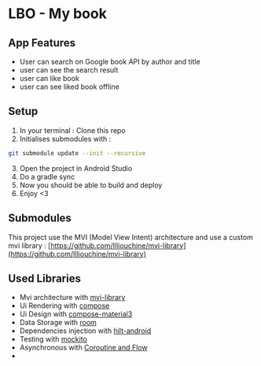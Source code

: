# LBO - My book

## App Features
- User can search on Google book API by author and title
- user can see the search result
- user can like book
- user can see liked book offline

## Setup
1. In your terminal : Clone this repo
2. Initialises submodules with :
```sh
git submodule update --init --recursive
```
3. Open the project in Android Studio
4. Do a gradle sync
5. Now you should be able to build and deploy
6. Enjoy <3

## Submodules
This project use the MVI (Model View Intent) architecture and use a custom mvi library : 
[https://github.com/Illiouchine/mvi-library](https://github.com/Illiouchine/mvi-library)

## Used Libraries
- Mvi architecture with [mvi-library](https://github.com/Illiouchine/mvi-library)
- Ui Rendering with [compose](https://developer.android.com/jetpack/compose)
- Ui Design with [compose-material3](https://developer.android.com/jetpack/androidx/releases/compose-material3?hl=en)
- Data Storage with [room](https://developer.android.com/training/data-storage/room)
- Dependencies injection with [hilt-android](https://developer.android.com/training/dependency-injection/hilt-android)
- Testing with [mockito](https://developer.android.com/training/testing/local-tests)
- Asynchronous with [Coroutine and Flow](https://developer.android.com/kotlin/flow)
- 